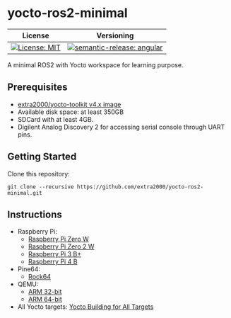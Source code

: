 # yocto-ros2-minimal

| License | Versioning |
| ------- | ---------- |
| [![License: MIT](https://img.shields.io/badge/License-MIT-yellow.svg)](https://opensource.org/licenses/MIT) | [![semantic-release: angular](https://img.shields.io/badge/semantic--release-angular-e10079?logo=semantic-release)](https://github.com/semantic-release/semantic-release) |

A minimal ROS2 with Yocto workspace for learning purpose.


## Prerequisites

* [extra2000/yocto-toolkit v4.x image](https://github.com/extra2000/yocto-toolkit)
* Available disk space: at least 350GB
* SDCard with at least 4GB.
* Digilent Analog Discovery 2 for accessing serial console through UART pins.


## Getting Started

Clone this repository:
```
git clone --recursive https://github.com/extra2000/yocto-ros2-minimal.git
```


## Instructions

* Raspberry Pi:
    * [Raspberry Pi Zero W](docs/yocto/specifics/rpizero-w.md)
    * [Raspberry Pi Zero 2 W](docs/yocto/specifics/rpizero2-w.md)
    * [Raspberry Pi 3 B+](docs/yocto/specifics/rpi3bp.md)
    * [Raspberry Pi 4 B](docs/yocto/specifics/rpi4b.md)
* Pine64:
    * [Rock64](docs/yocto/specifics/rock64.md)
* QEMU:
    * [ARM 32-bit](docs/yocto/specifics/qemuarm.md)
    * [ARM 64-bit](docs/yocto/specifics/qemuarm64.md)
* All Yocto targets: [Yocto Building for All Targets](docs/yocto/all-targets.md)

